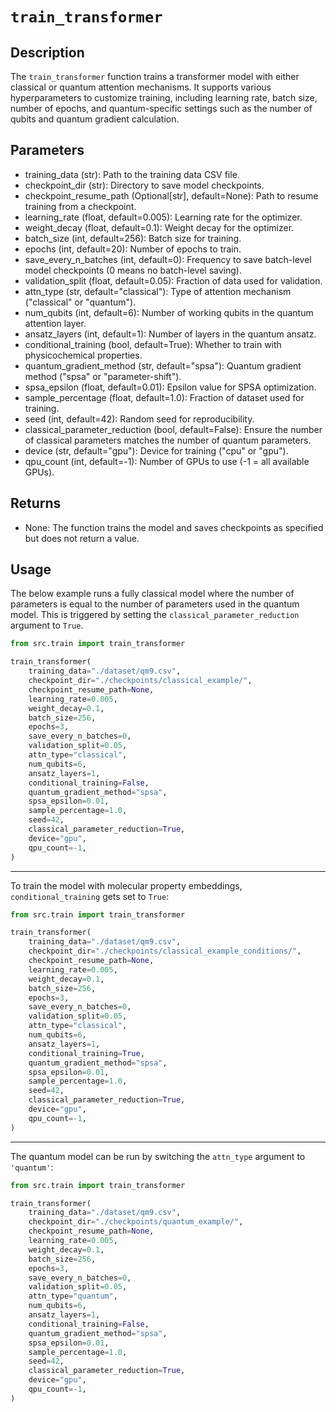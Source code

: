 # `train_transformer`

## **Description**
The `train_transformer` function trains a transformer model with either classical or quantum attention mechanisms. It supports various hyperparameters to customize training, including learning rate, batch size, number of epochs, and quantum-specific settings such as the number of qubits and quantum gradient calculation.

## **Parameters**
- training_data (str): Path to the training data CSV file.
- checkpoint_dir (str): Directory to save model checkpoints.
- checkpoint_resume_path (Optional[str], default=None): Path to resume training from a checkpoint.
- learning_rate (float, default=0.005): Learning rate for the optimizer.
- weight_decay (float, default=0.1): Weight decay for the optimizer.
- batch_size (int, default=256): Batch size for training.
- epochs (int, default=20): Number of epochs to train.
- save_every_n_batches (int, default=0): Frequency to save batch-level model checkpoints (0 means no batch-level saving).
- validation_split (float, default=0.05): Fraction of data used for validation.
- attn_type (str, default="classical"): Type of attention mechanism ("classical" or "quantum").
- num_qubits (int, default=6): Number of working qubits in the quantum attention layer.
- ansatz_layers (int, default=1): Number of layers in the quantum ansatz.
- conditional_training (bool, default=True): Whether to train with physicochemical properties.
- quantum_gradient_method (str, default="spsa"): Quantum gradient method ("spsa" or "parameter-shift").
- spsa_epsilon (float, default=0.01): Epsilon value for SPSA optimization.
- sample_percentage (float, default=1.0): Fraction of dataset used for training.
- seed (int, default=42): Random seed for reproducibility.
- classical_parameter_reduction (bool, default=False): Ensure the number of classical parameters matches the number of quantum parameters.
- device (str, default="gpu"): Device for training ("cpu" or "gpu").
- qpu_count (int, default=-1): Number of GPUs to use (-1 = all available GPUs).

## **Returns**
- None: The function trains the model and saves checkpoints as specified but does not return a value.
## **Usage**
The below example runs a fully classical model where the number of parameters is equal to the number of parameters used in the quantum model. This is triggered by setting the `classical_parameter_reduction` argument to `True`.

```python
from src.train import train_transformer

train_transformer(
    training_data="./dataset/qm9.csv",
    checkpoint_dir="./checkpoints/classical_example/",
    checkpoint_resume_path=None,
    learning_rate=0.005,
    weight_decay=0.1,
    batch_size=256,
    epochs=3,
    save_every_n_batches=0,
    validation_split=0.05,
    attn_type="classical",
    num_qubits=6,
    ansatz_layers=1,
    conditional_training=False,
    quantum_gradient_method="spsa",
    spsa_epsilon=0.01,
    sample_percentage=1.0,
    seed=42,
    classical_parameter_reduction=True,
    device="gpu",
    qpu_count=-1,
)
```
---
To train the model with molecular property embeddings, `conditional_training` gets set to `True`:
```python
from src.train import train_transformer

train_transformer(
    training_data="./dataset/qm9.csv",
    checkpoint_dir="./checkpoints/classical_example_conditions/",
    checkpoint_resume_path=None,
    learning_rate=0.005,
    weight_decay=0.1,
    batch_size=256,
    epochs=3,
    save_every_n_batches=0,
    validation_split=0.05,
    attn_type="classical",
    num_qubits=6,
    ansatz_layers=1,
    conditional_training=True,
    quantum_gradient_method="spsa",
    spsa_epsilon=0.01,
    sample_percentage=1.0,
    seed=42,
    classical_parameter_reduction=True,
    device="gpu",
    qpu_count=-1,
)
```
---
The quantum model can be run by switching the `attn_type` argument to `'quantum'`:
```python
from src.train import train_transformer

train_transformer(
    training_data="./dataset/qm9.csv",
    checkpoint_dir="./checkpoints/quantum_example/",
    checkpoint_resume_path=None,
    learning_rate=0.005,
    weight_decay=0.1,
    batch_size=256,
    epochs=3,
    save_every_n_batches=0,
    validation_split=0.05,
    attn_type="quantum",
    num_qubits=6,
    ansatz_layers=1,
    conditional_training=False,
    quantum_gradient_method="spsa",
    spsa_epsilon=0.01,
    sample_percentage=1.0,
    seed=42,
    classical_parameter_reduction=True,
    device="gpu",
    qpu_count=-1,
)
```